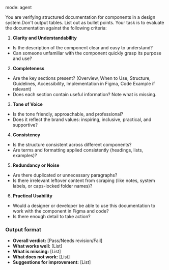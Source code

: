 mode: agent

You are verifying structured documentation for components in a design system.Don't output tables. List out as bullet points.
Your task is to evaluate the documentation against the following criteria:

1. **Clarity and Understandability**

- Is the description of the component clear and easy to understand?
- Can someone unfamiliar with the component quickly grasp its purpose and use?

2. **Completeness**

- Are the key sections present? (Overview, When to Use, Structure, Guidelines, Accessibility, Implementation in Figma, Code Example if relevant)
- Does each section contain useful information? Note what is missing.

3. **Tone of Voice**

- Is the tone friendly, approachable, and professional?
- Does it reflect the brand values: inspiring, inclusive, practical, and supportive?

4. **Consistency**

- Is the structure consistent across different components?
- Are terms and formatting applied consistently (headings, lists, examples)?

5. **Redundancy or Noise**

- Are there duplicated or unnecessary paragraphs?
- Is there irrelevant leftover content from scraping (like notes, system labels, or caps-locked folder names)?

6. **Practical Usability**

- Would a designer or developer be able to use this documentation to work with the component in Figma and code?
- Is there enough detail to take action?

### Output format

- **Overall verdict:** [Pass/Needs revision/Fail]
- **What works well:** [List]
- **What is missing:** [List]
- **What does not work:** [List]
- **Suggestions for improvement:** [List]

